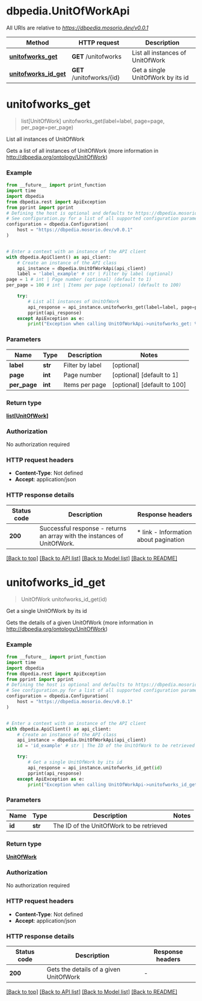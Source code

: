# dbpedia.UnitOfWorkApi

All URIs are relative to *https://dbpedia.mosorio.dev/v0.0.1*

Method | HTTP request | Description
------------- | ------------- | -------------
[**unitofworks_get**](UnitOfWorkApi.md#unitofworks_get) | **GET** /unitofworks | List all instances of UnitOfWork
[**unitofworks_id_get**](UnitOfWorkApi.md#unitofworks_id_get) | **GET** /unitofworks/{id} | Get a single UnitOfWork by its id


# **unitofworks_get**
> list[UnitOfWork] unitofworks_get(label=label, page=page, per_page=per_page)

List all instances of UnitOfWork

Gets a list of all instances of UnitOfWork (more information in http://dbpedia.org/ontology/UnitOfWork)

### Example

```python
from __future__ import print_function
import time
import dbpedia
from dbpedia.rest import ApiException
from pprint import pprint
# Defining the host is optional and defaults to https://dbpedia.mosorio.dev/v0.0.1
# See configuration.py for a list of all supported configuration parameters.
configuration = dbpedia.Configuration(
    host = "https://dbpedia.mosorio.dev/v0.0.1"
)


# Enter a context with an instance of the API client
with dbpedia.ApiClient() as api_client:
    # Create an instance of the API class
    api_instance = dbpedia.UnitOfWorkApi(api_client)
    label = 'label_example' # str | Filter by label (optional)
page = 1 # int | Page number (optional) (default to 1)
per_page = 100 # int | Items per page (optional) (default to 100)

    try:
        # List all instances of UnitOfWork
        api_response = api_instance.unitofworks_get(label=label, page=page, per_page=per_page)
        pprint(api_response)
    except ApiException as e:
        print("Exception when calling UnitOfWorkApi->unitofworks_get: %s\n" % e)
```

### Parameters

Name | Type | Description  | Notes
------------- | ------------- | ------------- | -------------
 **label** | **str**| Filter by label | [optional] 
 **page** | **int**| Page number | [optional] [default to 1]
 **per_page** | **int**| Items per page | [optional] [default to 100]

### Return type

[**list[UnitOfWork]**](UnitOfWork.md)

### Authorization

No authorization required

### HTTP request headers

 - **Content-Type**: Not defined
 - **Accept**: application/json

### HTTP response details
| Status code | Description | Response headers |
|-------------|-------------|------------------|
**200** | Successful response - returns an array with the instances of UnitOfWork. |  * link - Information about pagination <br>  |

[[Back to top]](#) [[Back to API list]](../README.md#documentation-for-api-endpoints) [[Back to Model list]](../README.md#documentation-for-models) [[Back to README]](../README.md)

# **unitofworks_id_get**
> UnitOfWork unitofworks_id_get(id)

Get a single UnitOfWork by its id

Gets the details of a given UnitOfWork (more information in http://dbpedia.org/ontology/UnitOfWork)

### Example

```python
from __future__ import print_function
import time
import dbpedia
from dbpedia.rest import ApiException
from pprint import pprint
# Defining the host is optional and defaults to https://dbpedia.mosorio.dev/v0.0.1
# See configuration.py for a list of all supported configuration parameters.
configuration = dbpedia.Configuration(
    host = "https://dbpedia.mosorio.dev/v0.0.1"
)


# Enter a context with an instance of the API client
with dbpedia.ApiClient() as api_client:
    # Create an instance of the API class
    api_instance = dbpedia.UnitOfWorkApi(api_client)
    id = 'id_example' # str | The ID of the UnitOfWork to be retrieved

    try:
        # Get a single UnitOfWork by its id
        api_response = api_instance.unitofworks_id_get(id)
        pprint(api_response)
    except ApiException as e:
        print("Exception when calling UnitOfWorkApi->unitofworks_id_get: %s\n" % e)
```

### Parameters

Name | Type | Description  | Notes
------------- | ------------- | ------------- | -------------
 **id** | **str**| The ID of the UnitOfWork to be retrieved | 

### Return type

[**UnitOfWork**](UnitOfWork.md)

### Authorization

No authorization required

### HTTP request headers

 - **Content-Type**: Not defined
 - **Accept**: application/json

### HTTP response details
| Status code | Description | Response headers |
|-------------|-------------|------------------|
**200** | Gets the details of a given UnitOfWork |  -  |

[[Back to top]](#) [[Back to API list]](../README.md#documentation-for-api-endpoints) [[Back to Model list]](../README.md#documentation-for-models) [[Back to README]](../README.md)

